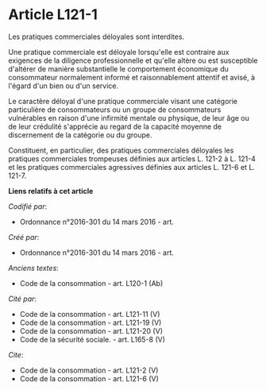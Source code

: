 # Article L121-1

Les pratiques commerciales déloyales sont interdites. 

Une pratique commerciale est déloyale lorsqu'elle est contraire aux exigences de la diligence professionnelle et qu'elle
altère ou est susceptible d'altérer de manière substantielle le comportement économique du consommateur normalement informé
et raisonnablement attentif et avisé, à l'égard d'un bien ou d'un service. 

Le caractère déloyal d'une pratique commerciale visant une catégorie particulière de consommateurs ou un groupe de
consommateurs vulnérables en raison d'une infirmité mentale ou physique, de leur âge ou de leur crédulité s'apprécie au
regard de la capacité moyenne de discernement de la catégorie ou du groupe. 

Constituent, en particulier, des pratiques commerciales déloyales les pratiques commerciales trompeuses définies aux articles
L. 121-2 à L. 121-4 et les pratiques commerciales agressives définies aux articles L. 121-6 et L. 121-7.

**Liens relatifs à cet article**

_Codifié par_:

  - Ordonnance n°2016-301 du 14 mars 2016 - art.

_Créé par_:

  - Ordonnance n°2016-301 du 14 mars 2016 - art.

_Anciens textes_:

  - Code de la consommation - art. L120-1 (Ab)

_Cité par_:

  - Code de la consommation - art. L121-11 (V)
  - Code de la consommation - art. L121-19 (V)
  - Code de la consommation - art. L121-20 (V)
  - Code de la sécurité sociale. - art. L165-8 (V)

_Cite_:

  - Code de la consommation - art. L121-2 (V)
  - Code de la consommation - art. L121-6 (V)
